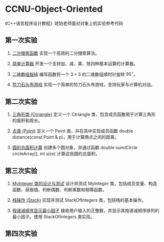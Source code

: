 # CCNU-Object-Oriented

《C++语言程序设计教程》琥珀老师面对对象上机实验参考代码

## 第一次实验

1. [二分搜索函数](https://github.com/Serendipity565/CCNU-Object-Oriented/blob/main/esp1/1.cpp)
实现一个高效的二分搜索算法。

2. [简单计算器](https://github.com/Serendipity565/CCNU-Object-Oriented/blob/main/esp1/2.cpp)
开发一个支持加、减、乘、除四种基本运算的计算器。

3. [二维数组旋转](https://github.com/Serendipity565/CCNU-Object-Oriented/blob/main/esp1/3.cpp)
编写函数将一个 $3 \times 3$ 的二维数组顺时针旋转 $90^\circ$。

4. [剪刀石头布游戏](https://github.com/Serendipity565/CCNU-Object-Oriented/blob/main/esp1/4.cpp)
实现一个简单的剪刀石头布游戏，支持玩家与计算机对战。

## 第二次实验

1. [三角形类 (Ctriangle)](https://github.com/Serendipity565/CCNU-Object-Oriented/blob/main/esp2/1.cpp)
定义一个 Ctriangle 类，包含成员函数用于计算三角形的面积和周长。

2. [点类 (Point)](https://github.com/Serendipity565/CCNU-Object-Oriented/blob/main/esp2/2.cpp)
定义一个 Point 类，并在其中实现成员函数 double distance(const Point & p)，用于计算两点之间的距离。

3. [圆的总面积计算](https://github.com/Serendipity565/CCNU-Object-Oriented/blob/main/esp2/3.cpp)
创建多个圆对象，并通过函数 double sum(Circle circleArray[], int size) 计算这些圆的总面积。

## 第三次实验

1. [MyInteger 类的设计与测试](https://github.com/Serendipity565/CCNU-Object-Oriented/blob/main/esp3/1.cpp)
设计并测试 MyInteger 类，包括成员变量、构造函数、获取值、判断偶数、判断素数和相等函数。

2. [栈操作 (Stack)](https://github.com/Serendipity565/CCNU-Object-Oriented/blob/main/esp3/2.cpp)
实现并测试 StackOfIntegers 类，包括栈的基本操作。

3. [按递减顺序显示最小因子](https://github.com/Serendipity565/CCNU-Object-Oriented/blob/main/esp3/3.cpp)
接收用户输入的正整数，并显示其按递减顺序排列的最小因子。使用 StackOfIntegers 类实现。

## 第四次实验
